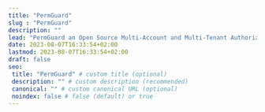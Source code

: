 ```yaml
---
title: "PermGuard"
slug : "PermGuard"
description: ""
lead: "PermGuard an Open Source Multi-Account and Multi-Tenant Authorization Provider"
date: 2023-08-07T16:33:54+02:00
lastmod: 2023-08-07T16:33:54+02:00
draft: false
seo:
 title: "PermGuard" # custom title (optional)
 description: "" # custom description (recommended)
 canonical: "" # custom canonical URL (optional)
 noindex: false # false (default) or true
---
```

